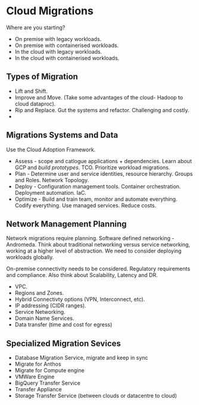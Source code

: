 # Cloud Migrations

Where are you starting?

- On premise with legacy workloads.
- On premise with containerised workloads.
- In the cloud with legacy workloads.
- In the cloud with containerised workloads.

## Types of Migration

- Lift and Shift.
- Improve and Move. (Take some advantages of the cloud- Hadoop to cloud dataproc).
- Rip and Replace. Gut the systems and refactor. Challenging and costly.
- 


## Migrations Systems and Data

Use the Cloud Adoption Framework.

- Assess - scope and catlogue applications + dependencies. Learn about GCP and *build prototypes*. TCO. Prioritize workload migrations.
- Plan -  Determine user and service identities, resource hierarchy. Groups and Roles. Network Topology. 
- Deploy - Configuration management tools. Container orchestration. Deployment automation. IaC.
- Optimize - Build and train team, monitor and automate everything. Codify everything. Use managed services. Reduce costs.

## Network Management Planning

Network migrations require planning. Software defined networking - Andromeda. Think about traditional networking versus service networking, working at a higher level of abstraction. We need to consider deploying workloads globally. 

On-premise connectivity needs to be considered. Regulatory requirements and compliance. Also think about Scalability, Latency and DR.

- VPC.
- Regions and Zones.
- Hybrid Connectivty options (VPN, Interconnect, etc).
- IP addressing (CIDR ranges).
- Service Networking.
- Domain Name Services.
 - Data transfer (time and cost for egress)

## Specialized Migration Sevices

- Database Migration Service, migrate and keep in sync
- Migrate for Anthos
- Migrate for Compute engine
- VMWare Engine
- BigQuery Transfer Service
- Transfer Appliance
- Storage Transfer Service (between clouds or datacentre to cloud)